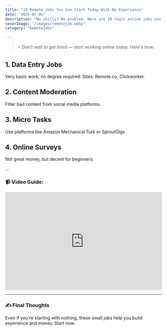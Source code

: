 ```yaml
---
title: "10 Remote Jobs You Can Start Today With No Experience"
date: "2025-07-06"
description: "No skills? No problem. Here are 10 legit online jobs you can start today — without a college degree."
coverImage: "/images/remotejob.webp"
category: "RemoteJobs"

---
```


> ⚡ *Don’t wait to get hired — start working online today. Here's how:*

## 1. Data Entry Jobs
Very basic work, no degree required. Sites: Remote.co, Clickworker.

## 2. Content Moderation
Filter bad content from social media platforms.

## 3. Micro Tasks
Use platforms like Amazon Mechanical Turk or SproutGigs.

## 4. Online Surveys
Not great money, but decent for beginners.

...

### 📹 Video Guide:
<iframe width="100%" height="315" src="https://www.youtube.com/embed/example123" frameborder="0" allowfullscreen></iframe>

---

### ✍️ Final Thoughts

Even if you're starting with nothing, these small jobs help you build experience and money. Start now.

